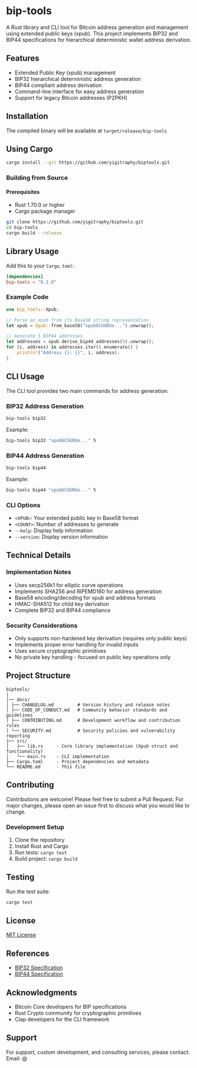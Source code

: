 # bip-tools

A Rust library and CLI tool for Bitcoin address generation and management using extended public keys (xpub). This project implements BIP32 and BIP44 specifications for hierarchical deterministic wallet address derivation.

## Features

- Extended Public Key (xpub) management
- BIP32 hierarchical deterministic address generation
- BIP44 compliant address derivation
- Command-line interface for easy address generation
- Support for legacy Bitcoin addresses (P2PKH)

## Installation

The compiled binary will be available at `target/release/bip-tools`

## Using Cargo
```bash
cargo install --git https://github.com/yigitraphy/biptools.git
```

### Building from Source

#### Prerequisites

- Rust 1.70.0 or higher
- Cargo package manager

```bash
git clone https://github.com/yigitraphy/biptools.git
cd bip-tools
cargo build --release
```

## Library Usage

Add this to your `Cargo.toml`:

```toml
[dependencies]
bip-tools = "0.1.0"
```

### Example Code

```rust
use bip_tools::Xpub;

// Parse an xpub from its Base58 string representation
let xpub = Xpub::from_base58("xpub6CUGRUo...").unwrap();

// Generate 5 BIP44 addresses
let addresses = xpub.derive_bip44_addresses(5).unwrap();
for (i, address) in addresses.iter().enumerate() {
    println!("Address {}: {}", i, address);
}
```

## CLI Usage

The CLI tool provides two main commands for address generation:

### BIP32 Address Generation

```bash
bip-tools bip32  
```

Example:
```bash
bip-tools bip32 "xpub6CUGRUo..." 5
```

### BIP44 Address Generation

```bash
bip-tools bip44  
```

Example:
```bash
bip-tools bip44 "xpub6CUGRUo..." 5
```

### CLI Options

- `<XPUB>`: Your extended public key in Base58 format
- `<COUNT>`: Number of addresses to generate
- `--help`: Display help information
- `--version`: Display version information

## Technical Details

### Implementation Notes

- Uses secp256k1 for elliptic curve operations
- Implements SHA256 and RIPEMD160 for address generation
- Base58 encoding/decoding for xpub and address formats
- HMAC-SHA512 for child key derivation
- Complete BIP32 and BIP44 compliance

### Security Considerations

- Only supports non-hardened key derivation (requires only public keys)
- Implements proper error handling for invalid inputs
- Uses secure cryptographic primitives
- No private key handling - focused on public key operations only

## Project Structure

```
biptools/
|
|── docs/
│ ├── CHANGELOG.md         # Version history and release notes
│ ├── CODE_OF_CONDUCT.md   # Community behavior standards and guidelines
│ ├── CONTRIBUTING.md      # Development workflow and contribution rules
│ └── SECURITY.md          # Security policies and vulnerability reporting
├── src/
│   ├── lib.rs     - Core library implementation (Xpub struct and functionality)
│   └── main.rs    - CLI implementation
├── Cargo.toml     - Project dependencies and metadata
└── README.md      - This file
```

## Contributing

Contributions are welcome! Please feel free to submit a Pull Request. For major changes, please open an issue first to discuss what you would like to change.

### Development Setup

1. Clone the repository
2. Install Rust and Cargo
3. Run tests: `cargo test`
4. Build project: `cargo build`

## Testing

Run the test suite:

```bash
cargo test
```

## License

[MIT License](LICENSE)

## References

- [BIP32 Specification](https://github.com/bitcoin/bips/blob/master/bip-0032.mediawiki)
- [BIP44 Specification](https://github.com/bitcoin/bips/blob/master/bip-0044.mediawiki)

## Acknowledgments

- Bitcoin Core developers for BIP specifications
- Rust Crypto community for cryptographic primitives
- Clap developers for the CLI framework

## Support

For support, custom development, and consulting services, please contact:
Email: @

